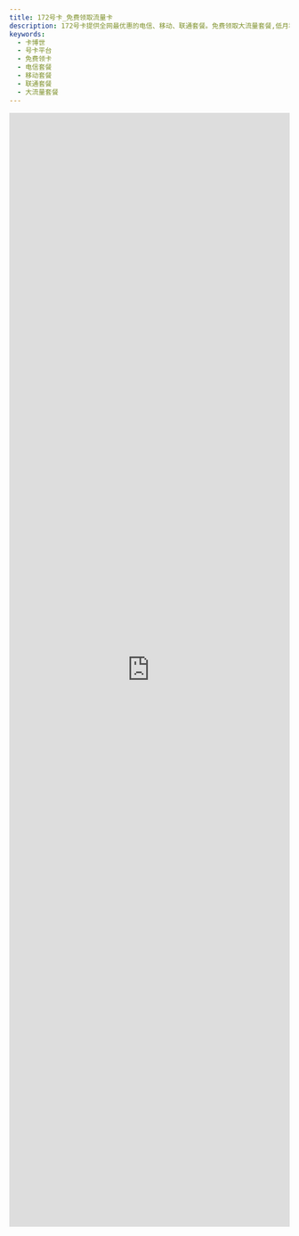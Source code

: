 ```yaml
---
title: 172号卡_免费领取流量卡
description: 172号卡提供全网最优惠的电信、移动、联通套餐。免费领取大流量套餐,低月租高性价比。
keywords: 
  - 卡博世
  - 号卡平台
  - 免费领卡
  - 电信套餐
  - 移动套餐
  - 联通套餐
  - 大流量套餐
---
```


<iframe src="https://172.lot-ml.com/ProductEn/Index/1a654e0b341cadd2" width="100%" height="2000px" frameborder="0"></iframe>
